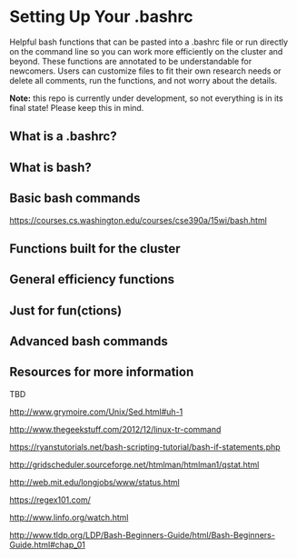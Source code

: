 # Setting Up Your .bashrc
Helpful bash functions that can be pasted into a .bashrc file or run directly on the command line so you can work more efficiently on the cluster and beyond. These functions are annotated to be understandable for newcomers. Users can customize files to fit their own research needs or delete all comments, run the functions, and not worry about the details.

**Note:** this repo is currently under development, so not everything is in its final state! Please keep this in mind.

## What is a .bashrc?

## What is bash?

## Basic bash commands
https://courses.cs.washington.edu/courses/cse390a/15wi/bash.html

## Functions built for the cluster

## General efficiency functions

## Just for fun(ctions)

## Advanced bash commands

## Resources for more information

TBD

http://www.grymoire.com/Unix/Sed.html#uh-1

http://www.thegeekstuff.com/2012/12/linux-tr-command

https://ryanstutorials.net/bash-scripting-tutorial/bash-if-statements.php

http://gridscheduler.sourceforge.net/htmlman/htmlman1/qstat.html

http://web.mit.edu/longjobs/www/status.html

https://regex101.com/

http://www.linfo.org/watch.html

http://www.tldp.org/LDP/Bash-Beginners-Guide/html/Bash-Beginners-Guide.html#chap_01
